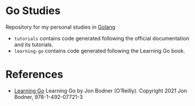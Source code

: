 # Go Studies
Repository for my personal studies in [Golang](https://go.dev)

* `tutorials` contains code generated following the official documentation and
  its tutorials.
* `learning-go` contains code generated following the Learning Go book.


# References

* [Learning Go](https://www.oreilly.com/library/view/learning-go/9781492077206/)
  Learning Go by Jon Bodner (O’Reilly). Copyright 2021 Jon Bodner,
  978-1-492-07721-3
